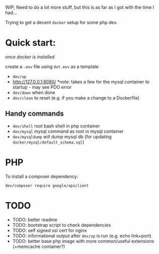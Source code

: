 WIP; Need to do a lot more stuff, but this is as far as I got with the time I had…

Trying to get a decent `docker` setup for some php dev.

# Quick start:

_once docker is installed_

create a `.env` file using `dot.env` as a template

  - `dev/up`
  - http://127.0.0.1:8080/
    *note: takes a few for the mysql container to startup - may see PDO error
  - `dev/down` when done
  - `dev/clean` to reset (e.g. if you make a change to a Dockerfile)


## Handy commands

- `dev/shell` root bash shell in php container
- `dev/mysql` mysql command as root in mysql container
- `dev/mysqldump` will dump mysql db (for updating `docker/mysql/default_schema.sql`)


# PHP

To install a composer dependency:

`dev/composer require google/apiclient`


# TODO

- TODO: better readme
- TODO: bootstrap script to check dependencies
- TODO: self signed ssl cert for nginx
- TODO: informational output after `dev/up` is run (e.g. echo link+port)
- TODO: better base php image with more common/useful extensions (+memcache container?)
